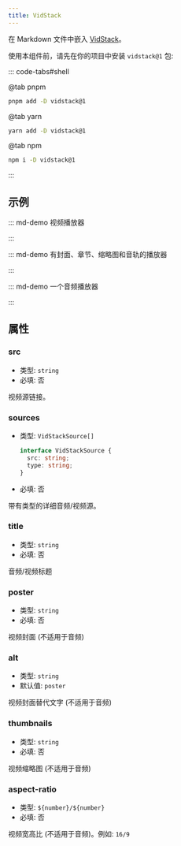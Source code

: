 ```yaml
---
title: VidStack
---
```


在 Markdown 文件中嵌入 [VidStack](https://www.vidstack.io/)。

使用本组件前，请先在你的项目中安装 `vidstack@1` 包:

::: code-tabs#shell

@tab pnpm

```bash
pnpm add -D vidstack@1
```

@tab yarn

```bash
yarn add -D vidstack@1
```

@tab npm

```bash
npm i -D vidstack@1
```

:::

<!-- more -->

## 示例

::: md-demo 视频播放器

<VidStack src="https://vp-demo.u2sb.com/video/caminandes_03_llamigos_720p.mp4" />

:::

::: md-demo 有封面、章节、缩略图和音轨的播放器

<VidStack
  src="https://media-files.vidstack.io/720p.mp4"
  title="Agent 327 Operation Barber Shop"
  poster="https://media-files.vidstack.io/poster-2.png"
  :sourses="[
    {
      src: 'https://media-files.vidstack.io/720p.mp4',
      type: 'video/mp4',
    },
    {
      src:  'https://media-files.vidstack.io/720p.avi',
      type: 'video/avi',
    },
    {
      src:  'https://media-files.vidstack.io/720p.ogv',
      type: 'video/ogg',
    },
  ]"
  :tracks="[
    {
      src: 'https://media-files.vidstack.io/subs/english.vtt',
      label: 'English',
      language: 'en-US',
      kind: 'subtitles',
      default: true,
    },
    {
      src: 'https://media-files.vidstack.io/subs/spanish.vtt',
      label: 'Spanish',
      language: 'es-ES',
      kind: 'subtitles',
    },
    // Chapters
    {
      src: 'https://media-files.vidstack.io/chapters.vtt',
      kind: 'chapters',
      language: 'en-US',
      default: true,
    },
  ]"
  thumbnails="https://media-files.vidstack.io/thumbnails.vtt"
  crossorigin
/>

:::

::: md-demo 一个音频播放器

<VidStack src="/assets/sample.mp3" title="VidStack 示例音频" />

:::

## 属性

### src

- 类型: `string`
- 必填: 否

视频源链接。

### sources

- 类型: `VidStackSource[]`

  ```ts
  interface VidStackSource {
    src: string;
    type: string;
  }
  ```

- 必填: 否

带有类型的详细音频/视频源。

### title

- 类型: `string`
- 必填: 否

音频/视频标题

### poster

- 类型: `string`
- 必填: 否

视频封面 (不适用于音频)

### alt

- 类型: `string`
- 默认值: `poster`

视频封面替代文字 (不适用于音频)

### thumbnails

- 类型: `string`
- 必填: 否

视频缩略图 (不适用于音频)

### aspect-ratio

- 类型: `${number}/${number}`
- 必填: 否

视频宽高比 (不适用于音频)。例如: `16/9`
